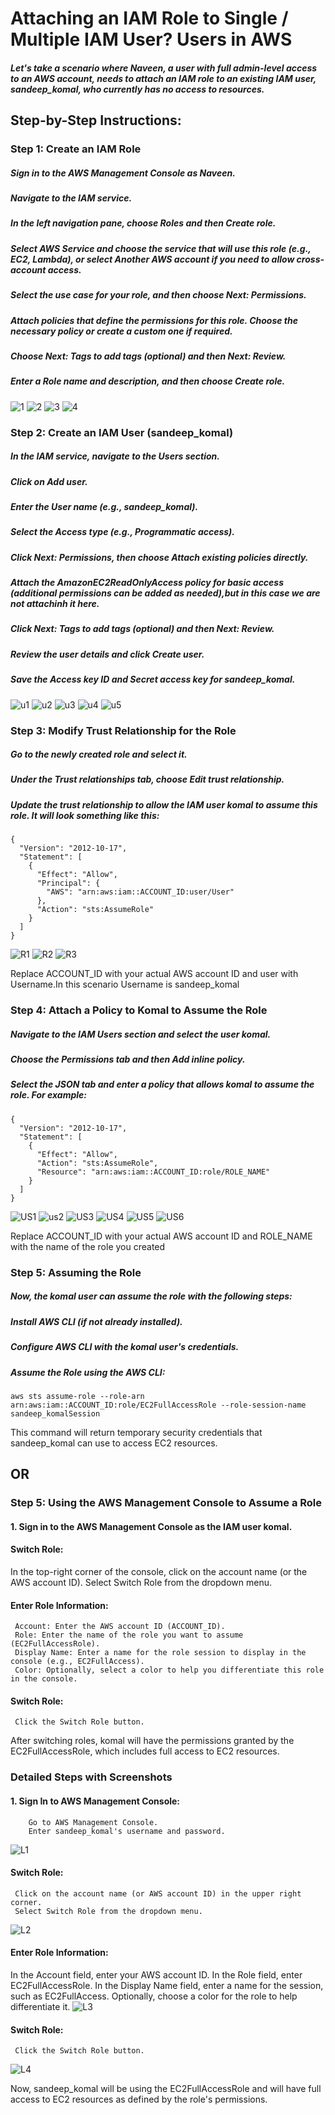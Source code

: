 
# Attaching an IAM Role to Single / Multiple IAM User? Users in AWS

##### Let's take a scenario where Naveen, a user with full admin-level access to an AWS account, needs to attach an IAM role to an existing IAM user, sandeep_komal, who currently has no access to resources.


## Step-by-Step Instructions:

### Step 1: Create an IAM Role
##### Sign in to the AWS Management Console as Naveen.
##### Navigate to the IAM service.
##### In the left navigation pane, choose Roles and then Create role.
##### Select AWS Service and choose the service that will use this role (e.g., EC2, Lambda), or select Another AWS account if you need to allow cross-account access.
##### Select the use case for your role, and then choose Next: Permissions.
##### Attach policies that define the permissions for this role. Choose the necessary policy or create a custom one if required.
##### Choose Next: Tags to add tags (optional) and then Next: Review.
##### Enter a Role name and description, and then choose Create role.
![1 ](https://github.com/SandeepKomal/AWS/assets/99358567/c3e04af2-c566-4292-b58f-d66743c180ab)
![2](https://github.com/SandeepKomal/AWS/assets/99358567/5c3d1c74-e4bc-4f4c-bec9-4bf810f83d56)
![3](https://github.com/SandeepKomal/AWS/assets/99358567/9ade33e9-3637-4e92-b663-af84acf7c0bf)
![4](https://github.com/SandeepKomal/AWS/assets/99358567/b95e554d-cf18-49b4-ac56-596aef5e6d14)

### Step 2: Create an IAM User (sandeep_komal)
##### In the IAM service, navigate to the Users section.
##### Click on Add user.
##### Enter the User name (e.g., sandeep_komal).
##### Select the Access type (e.g., Programmatic access).
##### Click Next: Permissions, then choose Attach existing policies directly.
##### Attach the AmazonEC2ReadOnlyAccess policy for basic access (additional permissions can be added as needed),but in this case we are not attachinh it here.
##### Click Next: Tags to add tags (optional) and then Next: Review.
##### Review the user details and click Create user.
##### Save the Access key ID and Secret access key for sandeep_komal.
![u1](https://github.com/SandeepKomal/AWS/assets/99358567/dcff9913-0b16-4af3-890c-fb966e678adf)
![u2](https://github.com/SandeepKomal/AWS/assets/99358567/ebc3aba5-60ac-497f-a0ef-6d5b26cf43d6)
![u3](https://github.com/SandeepKomal/AWS/assets/99358567/44d02fe8-32a0-47c8-8d75-7d4439caa56d)
![u4](https://github.com/SandeepKomal/AWS/assets/99358567/140ba09e-9a2b-4cb4-a4ef-5d3bf57a2983)
![u5](https://github.com/SandeepKomal/AWS/assets/99358567/b320c9c6-02fd-4d59-80be-ee9c2d4d27d8)

### Step 3: Modify Trust Relationship for the Role
##### Go to the newly created role and select it.
##### Under the Trust relationships tab, choose Edit trust relationship.
##### Update the trust relationship to allow the IAM user komal to assume this role. It will look something like this:

```
{
  "Version": "2012-10-17",
  "Statement": [
    {
      "Effect": "Allow",
      "Principal": {
        "AWS": "arn:aws:iam::ACCOUNT_ID:user/User"
      },
      "Action": "sts:AssumeRole"
    }
  ]
}

```
![R1](https://github.com/SandeepKomal/AWS/assets/99358567/55843e52-3168-4dd0-9b82-9be80501ee92)
![R2](https://github.com/SandeepKomal/AWS/assets/99358567/45f8cbff-d607-4180-8240-726817baf16e)
![R3](https://github.com/SandeepKomal/AWS/assets/99358567/8ac15f5d-0b1f-4b3e-8490-d1075a013f5b)

Replace ACCOUNT_ID with your actual AWS account ID and user with Username.In this scenario Username is sandeep_komal

### Step 4: Attach a Policy to Komal to Assume the Role
##### Navigate to the IAM Users section and select the user komal.
##### Choose the Permissions tab and then Add inline policy.
##### Select the JSON tab and enter a policy that allows komal to assume the role. For example:

```
{
  "Version": "2012-10-17",
  "Statement": [
    {
      "Effect": "Allow",
      "Action": "sts:AssumeRole",
      "Resource": "arn:aws:iam::ACCOUNT_ID:role/ROLE_NAME"
    }
  ]
}

```
![US1](https://github.com/SandeepKomal/AWS/assets/99358567/41f613df-fad7-43bd-b325-0aab905460d0)
![us2](https://github.com/SandeepKomal/AWS/assets/99358567/b634cbbc-4801-4487-8afa-4cfca4ba3e2e)
![US3](https://github.com/SandeepKomal/AWS/assets/99358567/85fd3b8c-ed15-48a5-a493-a5c8db99890f)
![US4](https://github.com/SandeepKomal/AWS/assets/99358567/5cc86c30-64cf-48ff-a21d-a2c4d7d0ffb8)
![US5](https://github.com/SandeepKomal/AWS/assets/99358567/d8dfcb48-3a88-4790-9260-bbafb7049e42)
![US6](https://github.com/SandeepKomal/AWS/assets/99358567/0e3ec9f1-a2c8-4bcb-acd6-34ef3a91f865)

Replace ACCOUNT_ID with your actual AWS account ID and ROLE_NAME with the name of the role you created

### Step 5: Assuming the Role
##### Now, the komal user can assume the role with the following steps:

##### Install AWS CLI (if not already installed).

##### Configure AWS CLI with the komal user's credentials.

##### Assume the Role using the AWS CLI:

```
aws sts assume-role --role-arn arn:aws:iam::ACCOUNT_ID:role/EC2FullAccessRole --role-session-name sandeep_komalSession

```
This command will return temporary security credentials that sandeep_komal can use to access EC2 resources.

## OR

### Step 5: Using the AWS Management Console to Assume a Role

#### 1. Sign in to the AWS Management Console as the IAM user komal.

#### Switch Role:

  In the top-right corner of the console, click on the account name (or the AWS account ID).
  Select Switch Role from the dropdown menu.
  
#### Enter Role Information:

     Account: Enter the AWS account ID (ACCOUNT_ID).
     Role: Enter the name of the role you want to assume (EC2FullAccessRole).
     Display Name: Enter a name for the role session to display in the console (e.g., EC2FullAccess).
     Color: Optionally, select a color to help you differentiate this role in the console.
     
#### Switch Role:

     Click the Switch Role button.

After switching roles, komal will have the permissions granted by the EC2FullAccessRole, which includes full access to EC2 resources.


### Detailed Steps with Screenshots

#### 1. Sign In to AWS Management Console:

        Go to AWS Management Console.
        Enter sandeep_komal's username and password.

![L1](https://github.com/SandeepKomal/AWS/assets/99358567/3793fa2b-07ae-4731-a20e-40dcdc93e7e5)

        
#### Switch Role:

     Click on the account name (or AWS account ID) in the upper right corner.
     Select Switch Role from the dropdown menu.
![L2](https://github.com/SandeepKomal/AWS/assets/99358567/16f03cf2-efda-4485-8bd5-b2a04e93f5a1)


#### Enter Role Information:

  In the Account field, enter your AWS account ID.
  In the Role field, enter EC2FullAccessRole.
  In the Display Name field, enter a name for the session, such as EC2FullAccess.
  Optionally, choose a color for the role to help differentiate it.
![L3](https://github.com/SandeepKomal/AWS/assets/99358567/b34bbc08-c2e8-4398-8639-863b47a037a0)

#### Switch Role:

     Click the Switch Role button.
![L4](https://github.com/SandeepKomal/AWS/assets/99358567/298dc282-4a8f-4b90-9ede-998f974a0f18)


Now, sandeep_komal will be using the EC2FullAccessRole and will have full access to EC2 resources as defined by the role's permissions.
